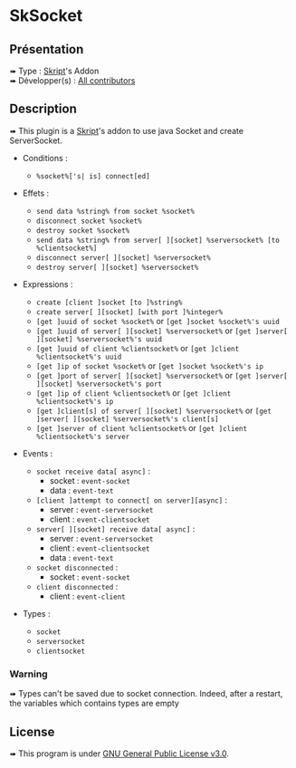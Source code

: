 # SkSocket

## Présentation

➠  Type : [Skript](https://github.com/SkrptLang/Skript)'s Addon \
➠  Développer(s) : [All contributors](https://github.com/BakaAless/SkSocket/graphs/contributors)


## Description

➠  This plugin is a [Skript](https://github.com/SkrptLang/Skript)'s addon to use java Socket and create ServerSocket.

* Conditions :
  * `%socket%['s| is] connect[ed]`


* Effets :
  * `send data %string% from socket %socket%`
  * `disconnect socket %socket%`
  * `destroy socket %socket%`
  * `send data %string% from server[ ][socket] %serversocket% [to %clientsocket%]`
  * `disconnect server[ ][socket] %serversocket%`
  * `destroy server[ ][socket] %serversocket%`
  

* Expressions :
  * `create [client ]socket [to ]%string%`
  * `create server[ ][socket] [with port ]%integer%`
  * `[get ]uuid of socket %socket%` or `[get ]socket %socket%'s uuid`
  * `[get ]uuid of server[ ][socket] %serversocket%` or `[get ]server[ ][socket] %serversocket%'s uuid`
  * `[get ]uuid of client %clientsocket%` or `[get ]client %clientsocket%'s uuid`
  * `[get ]ip of socket %socket%` or `[get ]socket %socket%'s ip`
  * `[get ]port of server[ ][socket] %serversocket%` or `[get ]server[ ][socket] %serversocket%'s port`
  * `[get ]ip of client %clientsocket%` or `[get ]client %clientsocket%'s ip`
  * `[get ]client[s] of server[ ][socket] %serversocket%` or `[get ]server[ ][socket] %serversocket%'s client[s]`
  * `[get ]server of client %clientsocket%` or `[get ]client %clientsocket%'s server`


* Events :
  * `socket receive data[ async]` :
    * socket : `event-socket`
    * data : `event-text`
  * `[client ]attempt to connect[ on server][async]` :
    * server : `event-serversocket`
    * client : `event-clientsocket`
  * `server[ ][socket] receive data[ async]` :
    * server : `event-serversocket`
    * client : `event-clientsocket`
    * data : `event-text`
  * `socket disconnected` :
    * socket : `event-socket`
  * `client disconnected` :
    * client : `event-client`
  

* Types :
  * `socket`
  * `serversocket`
  * `clientsocket`
  
### Warning

➠ Types can't be saved due to socket connection. Indeed, after a restart, the variables which contains types are empty

## License

➠  This program is under [GNU General Public License v3.0](https://github.com/BakaAless/SkSocket/blob/master/LICENSE).

